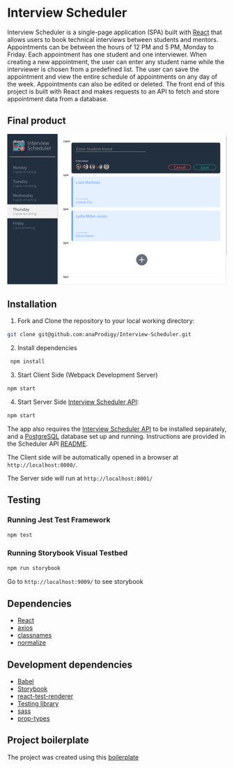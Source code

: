 # Interview Scheduler

Interview Scheduler is a single-page application (SPA) built with [React](https://reactjs.org/) that allows users to book technical interviews between students and mentors. Appointments can be between the hours of 12 PM and 5 PM, Monday to Friday. Each appointment has one student and one interviewer. When creating a new appointment, the user can enter any student name while the interviewer is chosen from a predefined list. The user can save the appointment and view the entire schedule of appointments on any day of the week. Appointments can also be edited or deleted. The front end of this project is built with React and makes requests to an API to fetch and store appointment data from a database.

## Final product
![Showing appointments](public/final_product.png)

## Installation


1. Fork and Clone the repository to your local working directory:

```sh
git clone git@github.com:anaProdigy/Interview-Scheduler.git
```

2. Install dependencies 

```sh
 npm install
```

3. Start Client Side (Webpack Development Server)

```sh
npm start
```



4. Start Server Side [Interview Scheduler API](https://github.com/anaProdigy/Interview-Scheduler-Api):

```sh
npm start
```
The app also requires the [Interview Scheduler API](https://github.com/anaProdigy/Interview-Scheduler-Api) to be installed separately, and a [PostgreSQL](https://www.postgresql.org/) database set up and running. Instructions are provided in the Scheduler API [README](https://github.com/anaProdigy/Interview-Scheduler-Api#readme).

The Client side will be automatically opened in a browser at `http://localhost:8000/`.

The Server side will run at `http://localhost:8001/`


## Testing

### Running Jest Test Framework

```sh
npm test
```

### Running Storybook Visual Testbed

```sh
npm run storybook
```
Go to `http://localhost:9009/` to see storybook
## Dependencies

 - [React](https://reactjs.org/)
 - [axios](https://www.npmjs.com/package/axios)
 - [classnames](https://www.npmjs.com/package/classnames)
 - [normalize](https://www.npmjs.com/package/normalize)


## Development dependencies

 - [Babel](https://babeljs.io/)
 - [Storybook](https://storybook.js.org/)
 - [react-test-renderer](https://reactjs.org/docs/test-renderer.html)
 - [Testing library](https://testing-library.com/)
 - [sass](https://www.npmjs.com/package/sass)
 - [prop-types](https://www.npmjs.com/package/prop-types)
 



## Project boilerplate

The project was created using this [boilerplate](https://github.com/lighthouse-labs/scheduler/)

